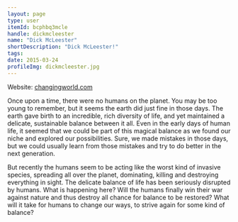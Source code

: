 ```yaml
---
layout: page
type: user
itemId: bcphbq3mcle
handle: dickmcleester
name: "Dick McLeester"
shortDescription: "Dick McLeester!"
tags:
date: 2015-03-24
profileImg: dickmcleester.jpg
---
```


Website: [changingworld.com](https://www.changingworld.com/about-us)

Once upon a time, there were no humans on the planet.  You may be too young to remember, but it seems the earth did just fine in those days.  The earth gave birth to an incredible, rich diversity of life, and yet maintained a delicate, sustainable balance between it all.  Even in the early days of human life, it seemed that we could be part of this magical balance as we found our niche and explored our possibilities.  Sure, we made mistakes in those days, but we could usually learn from those mistakes and try to do better in the next generation.

But recently the humans seem to be acting like the worst kind of invasive species, spreading all over the planet, dominating, killing and destroying everything in sight.  The delicate balance of life has been seriously disrupted by humans.  What is happening here?  Will the humans finally win their war against nature and thus destroy all chance for balance to be restored?   What will it take for humans to change our ways, to strive again for some kind of balance?
